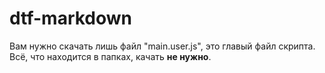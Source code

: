 # dtf-markdown
<p>Вам нужно скачать лишь файл "main.user.js", это главый файл скрипта. Всё, что находится в папках, качать <B>не нужно</b>.</p>
